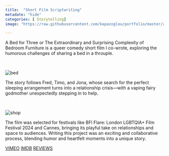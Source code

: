 ```yaml
---
title:  "Short Film Scriptwriting"
metadate: "hide"
categories: [ Storytelling]
image: "https://raw.githubusercontent.com/kapazoglou/portfolio/master/assets/images/item/Bettina.jpg"

---
```


A Bed for Three or The Extraordinary and Surprising Complexity of Bedroom Furniture is a queer comedy short film I co-wrote, exploring the humorous challenges of sharing a bed in a throuple. 

<br>

![bed](https://raw.githubusercontent.com/kapazoglou/portfolio/master/assets/images/item/bett.jpeg)

The story follows Fred, Timo, and Jona, whose search for the perfect sleeping arrangement turns into a relationship crisis—with a vaping fairy godmother unexpectedly stepping in to help. 

<br>

![shop](https://raw.githubusercontent.com/kapazoglou/portfolio/master/assets/images/item/bettkauf.jpg)

The film was selected for festivals like BFI Flare: London LGBTQIA+ Film Festival 2024 and Cannes, bringing its playful take on relationships and space to audiences. Writing this project was an exciting and collaborative process, blending humor and heartfelt moments into a unique story.

[VIMEO](https://vimeo.com/780827126) [IMDB](https://www.imdb.com/title/tt28539742/) [REVIEWS](https://letterboxd.com/film/a-bed-for-three-or-the-extraordinary-and-surprising-complexity-of-bedroom-furniture/) 